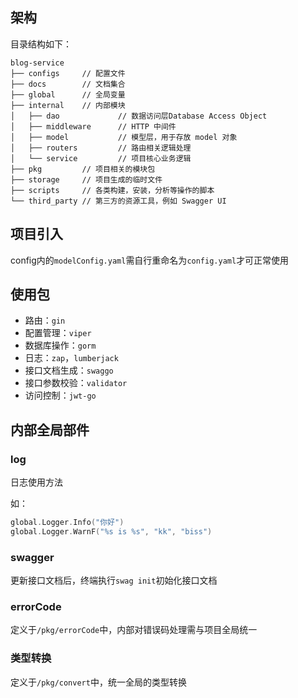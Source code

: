 ## 架构

目录结构如下：

```shell
blog-service
├── configs		// 配置文件
├── docs		// 文档集合
├── global		// 全局变量
├── internal	// 内部模块
│   ├── dao				// 数据访问层Database Access Object
│   ├── middleware		// HTTP 中间件
│   ├── model			// 模型层，用于存放 model 对象
│   ├── routers			// 路由相关逻辑处理
│   └── service			// 项目核心业务逻辑
├── pkg			// 项目相关的模块包
├── storage		// 项目生成的临时文件
├── scripts		// 各类构建，安装，分析等操作的脚本
└── third_party	// 第三方的资源工具，例如 Swagger UI
```

## 项目引入
config内的`modelConfig.yaml`需自行重命名为`config.yaml`才可正常使用


## 使用包

* 路由：`gin`
* 配置管理：`viper`
* 数据库操作：`gorm`
* 日志：`zap`，`lumberjack`
* 接口文档生成：`swaggo`
* 接口参数校验：`validator`
* 访问控制：`jwt-go`

## 内部全局部件

### log

日志使用方法

如：

```go
global.Logger.Info("你好")
global.Logger.WarnF("%s is %s", "kk", "biss")
```

### swagger

更新接口文档后，终端执行`swag init`初始化接口文档

### errorCode

定义于`/pkg/errorCode`中，内部对错误码处理需与项目全局统一

### 类型转换

定义于`/pkg/convert`中，统一全局的类型转换

